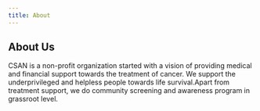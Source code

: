 ```yaml
---
title: About
---
```


## About Us

CSAN  is a non-profit organization started with a vision of providing medical and financial support towards the treatment of cancer. We support the underprivileged and helpless people towards life survival.Apart from treatment support, we do  community screening and awareness program in grassroot level.